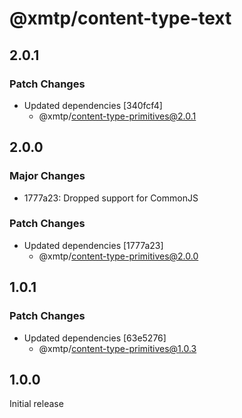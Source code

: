 # @xmtp/content-type-text

## 2.0.1

### Patch Changes

- Updated dependencies [340fcf4]
  - @xmtp/content-type-primitives@2.0.1

## 2.0.0

### Major Changes

- 1777a23: Dropped support for CommonJS

### Patch Changes

- Updated dependencies [1777a23]
  - @xmtp/content-type-primitives@2.0.0

## 1.0.1

### Patch Changes

- Updated dependencies [63e5276]
  - @xmtp/content-type-primitives@1.0.3

## 1.0.0

Initial release
